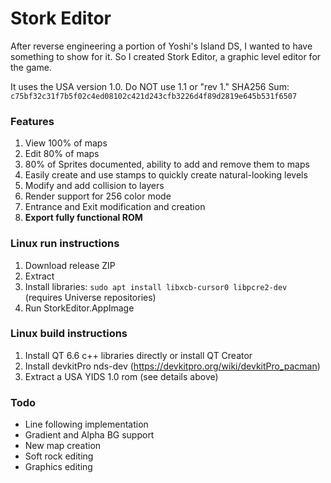 # Stork Editor

After reverse engineering a portion of Yoshi's Island DS, I wanted to have something to show for it. So I created Stork Editor, a graphic level editor for the game.

It uses the USA version 1.0. Do NOT use 1.1 or "rev 1." SHA256 Sum: `c75bf32c31f7b5f02c4ed08102c421d243cfb3226d4f89d2819e645b531f6507`

### Features
1. View 100% of maps
2. Edit 80% of maps
3. 80% of Sprites documented, ability to add and remove them to maps
4. Easily create and use stamps to quickly create natural-looking levels
5. Modify and add collision to layers
6. Render support for 256 color mode
7. Entrance and Exit modification and creation
8. **Export fully functional ROM**

### Linux run instructions
1. Download release ZIP
2. Extract
3. Install libraries: `sudo apt install libxcb-cursor0 libpcre2-dev` (requires Universe repositories)
4. Run StorkEditor.AppImage

### Linux build instructions
1. Install QT 6.6 c++ libraries directly or install QT Creator
2. Install devkitPro nds-dev (https://devkitpro.org/wiki/devkitPro_pacman)
3. Extract a USA YIDS 1.0 rom (see details above)

### Todo
- Line following implementation
- Gradient and Alpha BG support
- New map creation
- Soft rock editing
- Graphics editing